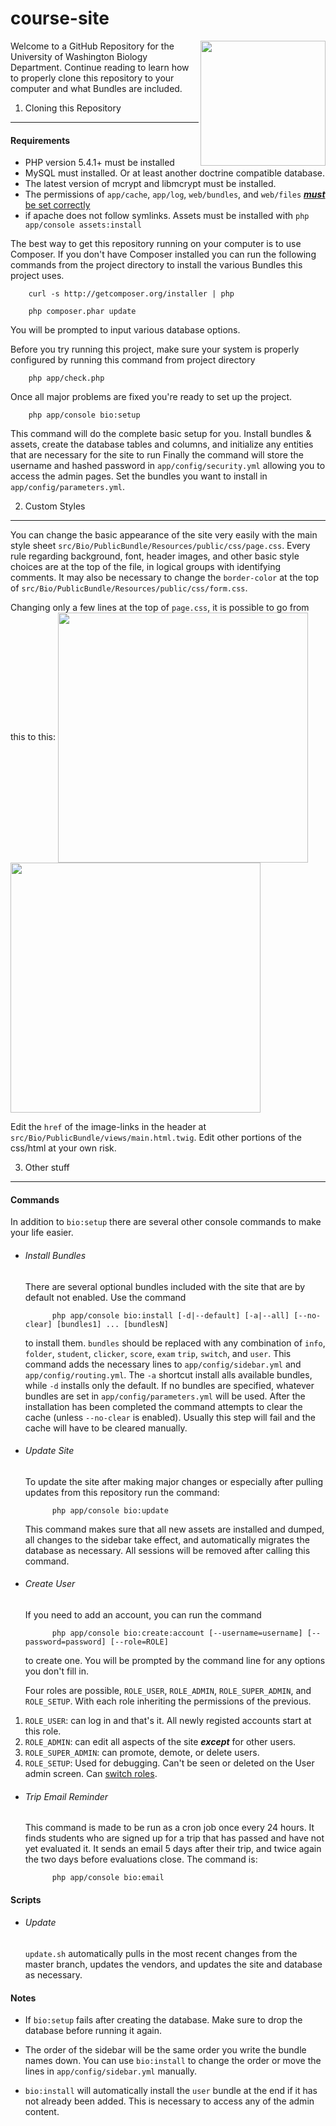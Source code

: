 course-site
===========
<img align="right" width="200px" src="https://raw.github.com/dmhurley/course-site/master/src/Bio/PublicBundle/Resources/public/images/mainpage.png">
Welcome to a GitHub Repository for the University of Washington Biology Department. Continue reading to learn how to properly clone this repository to your computer and what Bundles are included.

1) Cloning this Repository
------------------------------

#### Requirements
* PHP version 5.4.1+ must be installed
* MySQL must installed. Or at least another doctrine compatible database.
* The latest version of mcrypt and libmcrypt must be installed.
* The permissions of `app/cache`, `app/log`, `web/bundles`, and `web/files` [***must*** be set correctly](http://symfony.com/doc/current/book/installation.html#configuration-and-setup)
* if apache does not follow symlinks. Assets must be installed with `php app/console assets:install`

The best way to get this repository running on your computer is to use Composer. If you don't have Composer installed you can run the following commands from the project directory to install the various Bundles this project uses.

		curl -s http://getcomposer.org/installer | php

		php composer.phar update
		

You will be prompted to input various database options.



Before you try running this project, make sure your system is properly configured by running this command from project directory

		php app/check.php
		
Once all major problems are fixed you're ready to set up the project.

		php app/console bio:setup

This command will do the complete basic setup for you. Install bundles & assets, create the database tables and columns, and initialize any entities that are necessary for the site to run Finally the command will store the username and hashed password in `app/config/security.yml` allowing you to access the admin pages. Set the bundles you want to install in `app/config/parameters.yml`.

2) Custom Styles
------------------------

You can change the basic appearance of the site very easily with the main style sheet `src/Bio/PublicBundle/Resources/public/css/page.css`. Every rule regarding background, font, header images, and other basic style choices are at the top of the file, in logical groups with identifying comments. It may also be necessary to change the `border-color` at the top of `src/Bio/PublicBundle/Resources/public/css/form.css`.

Changing only a few lines at the top of `page.css`, it is possible to go from this to this:
<img src="http://i.imgur.com/03vb6m3.png" width=400 align="center"> <img src="http://i.imgur.com/giOhGa3.png" width=400 align="center">

Edit the `href` of the image-links in the header at `src/Bio/PublicBundle/views/main.html.twig`. Edit other portions of the css/html at your own risk.

3) Other stuff
-------------------------

#### Commands
In addition to `bio:setup` there are several other console commands to make your life easier.

* ###### Install Bundles

	There are several optional bundles included with the site that are by default not enabled. Use the command 

			php app/console bio:install [-d|--default] [-a|--all] [--no-clear] [bundles1] ... [bundlesN]
		
	to install them. `bundles` should be replaced with any combination of `info`, `folder`, `student`, `clicker`, 	`score`, `exam` `trip`, `switch`, and `user`. This command adds the necessary lines to `app/config/sidebar.yml` and 	`app/config/routing.yml`. The `-a` shortcut install alls available bundles, while `-d` installs only the default. If no bundles are specified, whatever bundles are set in `app/config/parameters.yml` will be used. After the installation has been completed the command attempts to clear the cache (unless `--no-clear` is enabled). Usually this step will fail and the cache will have to be cleared manually.

* ###### Update Site
	To update the site after making major changes or especially after pulling updates from this repository run the command:
		
			php app/console bio:update
	
	This command makes sure that all new assets are installed and dumped, all changes to the sidebar take effect, and automatically migrates the database as necessary. All sessions will be removed after calling this command.

* ###### Create User
	If you need to add an account, you can run the command
	
			php app/console bio:create:account [--username=username] [--password=password] [--role=ROLE]
			
	to create one. You will be prompted by the command line for any options you don't fill in.
	
	Four roles are possible, `ROLE_USER`, `ROLE_ADMIN`, `ROLE_SUPER_ADMIN`, and `ROLE_SETUP`. With each role inheriting the permissions of the previous.
 
 1. `ROLE_USER`: can log in and that's it. All newly registed accounts start at this role.
 2. `ROLE_ADMIN`: can edit all aspects of the site ***except*** for other users.
 3. `ROLE_SUPER_ADMIN`: can promote, demote, or delete users.
 4. `ROLE_SETUP`: Used for debugging. Can't be seen or deleted on the User admin screen. Can [switch roles](http://symfony.com/doc/current/book/security.html#impersonating-a-user).


* ###### Trip Email Reminder

	This command is made to be run as a cron job once every 24 hours. It finds students who are signed up for a trip that has passed and have not yet evaluated it. It sends an email 5 days after their trip, and twice again the two days before evaluations close. The command is:
	
			php app/console bio:email

#### Scripts

* ###### Update

	`update.sh` automatically pulls in the most recent changes from the master branch, updates the vendors, and updates the site and database as necessary.

#### Notes

* If `bio:setup` fails after creating the database. Make sure to drop the database before running it again.

* The order of the sidebar will be the same order you write the bundle names down. You can use `bio:install` to change the order or move the lines in `app/config/sidebar.yml` manually.

* `bio:install` will automatically install the `user` bundle at the end if it has not already been added. This is necessary to access any of the admin content.
